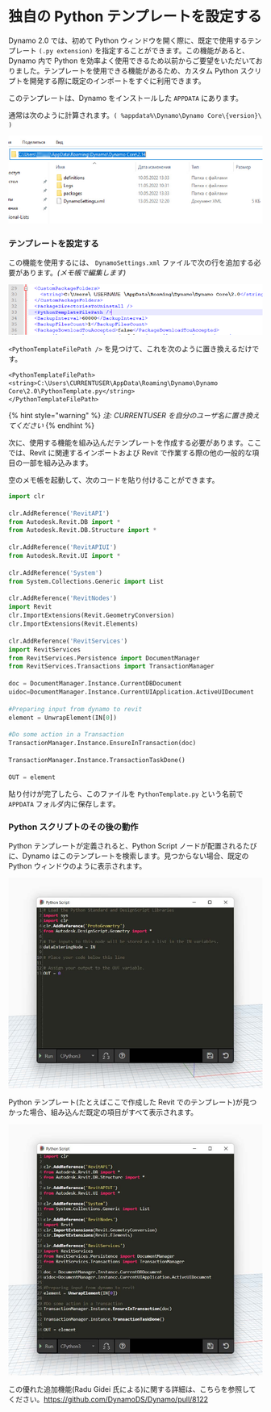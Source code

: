 # 独自の Python テンプレートを設定する

Dynamo 2.0 では、初めて Python ウィンドウを開く際に、既定で使用するテンプレート `(.py extension)` を指定することができます。この機能があると、Dynamo 内で Python を効率よく使用できるため以前からご要望をいただいておりました。テンプレートを使用できる機能があるため、カスタム Python スクリプトを開発する際に既定のインポートをすぐに利用できます。

このテンプレートは、Dynamo をインストールした `APPDATA` にあります。

通常は次のように計算されます。`( %appdata%\Dynamo\Dynamo Core\{version}\ )`

![](../images/8-3/3/pythontemplates-appdatafolderlocation.jpg)

### テンプレートを設定する

この機能を使用するには、 `DynamoSettings.xml` ファイルで次の行を追加する必要があります。_(メモ帳で編集します)_

![](../images/8-3/3/pythontemplates-dynamosettingsxmlfile.png)

`<PythonTemplateFilePath />` を見つけて、これを次のように置き換えるだけです。

```
<PythonTemplateFilePath>
<string>C:\Users\CURRENTUSER\AppData\Roaming\Dynamo\Dynamo Core\2.0\PythonTemplate.py</string>
</PythonTemplateFilePath>
```

{% hint style="warning" %} 
_注: CURRENTUSER を自分のユーザ名に置き換えてください_ 
{% endhint %}

次に、使用する機能を組み込んだテンプレートを作成する必要があります。ここでは、Revit に関連するインポートおよび Revit で作業する際の他の一般的な項目の一部を組み込みます。

空のメモ帳を起動して、次のコードを貼り付けることができます。

``` py
import clr

clr.AddReference('RevitAPI')
from Autodesk.Revit.DB import *
from Autodesk.Revit.DB.Structure import *

clr.AddReference('RevitAPIUI')
from Autodesk.Revit.UI import *

clr.AddReference('System')
from System.Collections.Generic import List

clr.AddReference('RevitNodes')
import Revit
clr.ImportExtensions(Revit.GeometryConversion)
clr.ImportExtensions(Revit.Elements)

clr.AddReference('RevitServices')
import RevitServices
from RevitServices.Persistence import DocumentManager
from RevitServices.Transactions import TransactionManager

doc = DocumentManager.Instance.CurrentDBDocument
uidoc=DocumentManager.Instance.CurrentUIApplication.ActiveUIDocument

#Preparing input from dynamo to revit
element = UnwrapElement(IN[0])

#Do some action in a Transaction
TransactionManager.Instance.EnsureInTransaction(doc)

TransactionManager.Instance.TransactionTaskDone()

OUT = element
```

貼り付けが完了したら、このファイルを `PythonTemplate.py` という名前で `APPDATA` フォルダ内に保存します。

### Python スクリプトのその後の動作

Python テンプレートが定義されると、Python Script ノードが配置されるたびに、Dynamo はこのテンプレートを検索します。見つからない場合、既定の Python ウィンドウのように表示されます。

![](../images/8-3/3/pythontemplates-beforesetuptemplate.jpg)

Python テンプレート(たとえばここで作成した Revit でのテンプレート)が見つかった場合、組み込んだ既定の項目がすべて表示されます。

![](../images/8-3/3/pythontemplates-aftersetuptemplate.jpg)

この優れた追加機能(Radu Gidei 氏による)に関する詳細は、こちらを参照してください。https://github.com/DynamoDS/Dynamo/pull/8122

